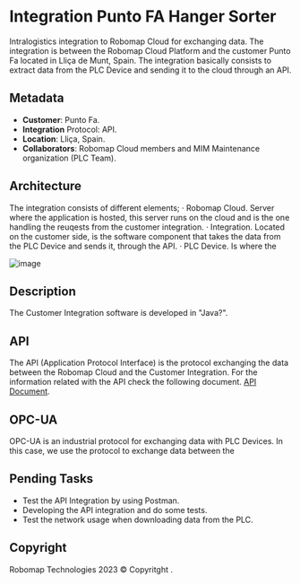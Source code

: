 # Integration Punto FA Hanger Sorter
Intralogistics integration to Robomap Cloud for exchanging data. The integration is between the Robomap Cloud Platform and the customer Punto Fa located in Lliça de Munt, Spain. The integration basically consists to extract data from the PLC Device and sending it to the cloud through an API.

## Metadata
- **Customer**: Punto Fa.
- **Integration** Protocol: API.
- **Location**: Lliça, Spain.
- **Collaborators**: Robomap Cloud members and MIM Maintenance organization (PLC Team).

## Architecture
The integration consists of different elements; 
  · Robomap Cloud. Server where the application is hosted, this server runs on the cloud and is the one handling the reuqests from the customer integration.
  · Integration. Located on the customer side, is the software component that takes the data from the PLC Device and sends it, through the API.
  · PLC Device. Is where the

![image](https://github.com/robomap/Integration-PuntoFA-Hanger-Sorter/assets/35137073/4130ec92-5f8a-4629-90a8-a819157c34b5)

## Description
The Customer Integration software is developed in "Java?".

## API
The API (Application Protocol Interface) is the protocol exchanging the data between the Robomap Cloud and the Customer Integration. For the information related with the API check the following document. [API Document](https://github.com/robomap/Robomap-Cloud/blob/main/documentation/API.md).

## OPC-UA
OPC-UA is an industrial protocol for exchanging data with PLC Devices. In this case, we use the protocol to exchange data between the 

## Pending Tasks
- Test the API Integration by using Postman.
- Developing the API integration and do some tests.
- Test the network usage when downloading data from the PLC.
  
## Copyright
Robomap Technologies 2023 © Copyritght .
